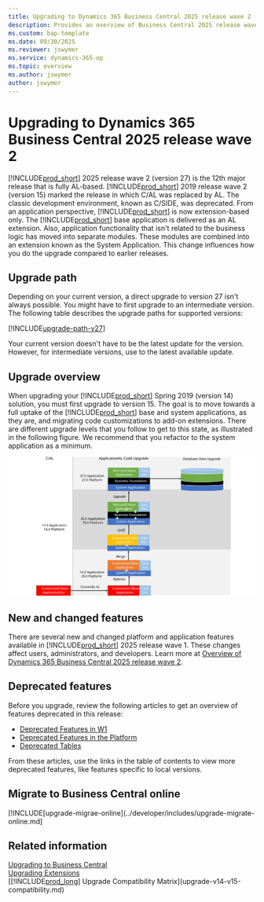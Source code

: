 ```yaml
---
title: Upgrading to Dynamics 365 Business Central 2025 release wave 2
description: Provides an overview of Business Central 2025 release wave 2 upgrade process.
ms.custom: bap-template
ms.date: 09/30/2025
ms.reviewer: jswymer
ms.service: dynamics-365-op
ms.topic: overview
ms.author: jswymer
author: jswymer
---
```

# Upgrading to Dynamics 365 Business Central 2025 release wave 2

[!INCLUDE[prod_short](../developer/includes/prod_short.md)] 2025 release wave 2 (version 27) is the 12th major release that is fully AL-based. [!INCLUDE[prod_short](../developer/includes/prod_short.md)] 2019 release wave 2 (version 15) marked the release in which C/AL was replaced by AL. The classic development environment, known as C/SIDE, was deprecated. From an application perspective, [!INCLUDE[prod_short](../developer/includes/prod_short.md)] is now extension-based only. The [!INCLUDE[prod_short](../developer/includes/prod_short.md)] base application is delivered as an AL extension. Also, application functionality that isn't related to the business logic has moved into separate modules. These modules are combined into an extension known as the System Application. This change influences how you do the upgrade compared to earlier releases.

## Upgrade path

Depending on your current version, a direct upgrade to version 27 isn't always possible. You might have to first upgrade to an intermediate version. The following table describes the upgrade paths for supported versions:

[!INCLUDE[upgrade-path-v27](../developer/includes/upgrade-path-v27.md)]

Your current version doesn't have to be the latest update for the version. However, for intermediate versions, use to the latest available update.

## <a name="upgradepath"></a>Upgrade overview

When upgrading your [!INCLUDE[prod_short](../developer/includes/prod_short.md)] Spring 2019 (version 14) solution, you must first upgrade to version 15. The goal is to move towards a full uptake of the [!INCLUDE[prod_short](../developer/includes/prod_short.md)] base and system applications, as they are, and migrating code customizations to add-on extensions. There are different upgrade levels that you follow to get to this state, as illustrated in the following figure. We recommend that you refactor to the system application as a minimum.

[![Upgrade path on Business Central application.](../developer/media/bc27-upgrade-paths-v1.svg)](../developer/media/bc27-upgrade-paths-v1.svg#lightbox)

## New and changed features

There are several new and changed platform and application features available in [!INCLUDE[prod_short](../developer/includes/prod_short.md)] 2025 release wave 1. These changes affect users, administrators, and developers. Learn more at [Overview of Dynamics 365 Business Central 2025 release wave 2](/dynamics365/release-plan/2025wave2/smb/dynamics365-business-central/).

## Deprecated features

Before you upgrade, review the following articles to get an overview of features deprecated in this release:

- [Deprecated Features in W1](deprecated-features-w1.md)
- [Deprecated Features in the Platform](deprecated-features-platform.md)
- [Deprecated Tables](deprecated-tables.md)

From these articles, use the links in the table of contents to view more deprecated features, like features specific to local versions.

## <a name="online"></a>Migrate to Business Central online

[!INCLUDE[upgrade-migrae-online](../developer/includes/upgrade-migrate-online.md]

## Related information  

[Upgrading to Business Central](upgrading-to-business-central.md)  
[Upgrading Extensions](../developer/devenv-upgrading-extensions.md)  
[[!INCLUDE[prod_long](../developer/includes/prod_long.md)] Upgrade Compatibility Matrix](upgrade-v14-v15-compatibility.md)  
